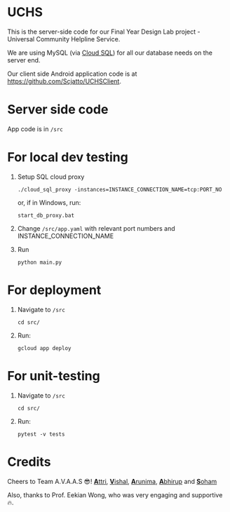 # UCHS
This is the server-side code for our Final Year Design Lab project - Universal Community Helpline Service.

We are using MySQL (via [Cloud SQL](https://cloud.google.com/sql/docs/mysql)) for all our database needs on the server end.

Our client side Android application code is at https://github.com/Scjatto/UCHSClient.

# Server side code

App code is in `/src`

# For local dev testing

1. Setup SQL cloud proxy
    ```
    ./cloud_sql_proxy -instances=INSTANCE_CONNECTION_NAME=tcp:PORT_NO
    ```

    or, if in Windows, run:
    ```
    start_db_proxy.bat
    ```
2. Change  `/src/app.yaml` with relevant port numbers and INSTANCE\_CONNECTION\_NAME
3. Run 
    ```
    python main.py
    ```

# For deployment

1. Navigate to `/src`
    ```
    cd src/
    ```
2. Run:
    ```
    gcloud app deploy
    ```

# For unit-testing

1. Navigate to `/src`
    ```
    cd src/
    ```
2. Run:
    ```
    pytest -v tests
    ```
# Credits
Cheers to Team A.V.A.A.S :sunglasses:!
[**A**ttri][1],
[**V**ishal][2],
[**A**runima][3],
[**A**bhirup][4] and
[**S**oham][5]

Also, thanks to Prof. Eekian Wong, who was very engaging and supportive :fire:.

<!-- Icons -->
[0.1]: http://i.imgur.com/9I6NRUm.png

[1]: https://github.com/attrighosal
[2]: https://github.com/Alyigne
[3]: https://github.com/arunimanandy
[4]: http://github.com/maverickdas
[5]: https://github.com/Scjatto
